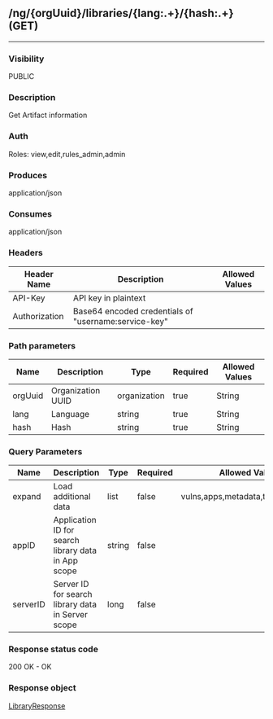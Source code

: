 ## /ng/{orgUuid}/libraries/{lang:.+}/{hash:.+} (GET)
---
### Visibility
PUBLIC
### Description
Get Artifact information
### Auth
Roles: view,edit,rules_admin,admin
### Produces
application/json
### Consumes
application/json
### Headers
| Header Name | Description | Allowed Values |
| ----------- | ----------- | ----------- |
| API-Key | API key in plaintext |  |
| Authorization | Base64 encoded credentials of &quot;username:service-key&quot; |  |
### Path parameters
| Name | Description | Type | Required | Allowed Values |
| ----------- | ----------- | ----------- | ----------- | ----------- |
| orgUuid | Organization UUID | organization | true | String |
| lang | Language | string | true | String |
| hash | Hash | string | true | String |
### Query Parameters
| Name | Description | Type | Required | Allowed Values |
| ----------- | ----------- | ----------- | ----------- | ----------- |
| expand | Load additional data | list | false | vulns,apps,metadata,tags,skip_links |
| appID | Application ID for search library data in App scope | string | false |  |
| serverID | Server ID for search library data in Server scope | long | false |  |
### Response status code
200 OK - OK
### Response object
[LibraryResponse](<../../objects/LibraryResponse.md>)
